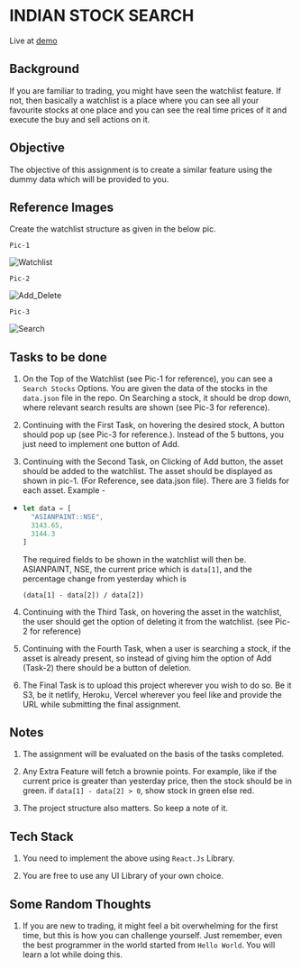 # INDIAN STOCK SEARCH

Live at [demo](https://cocky-shockley-0aa294.netlify.app/)

## Background

If you are familiar to trading, you might have seen the watchlist feature. If not, then basically a watchlist is a place where you can see all your favourite stocks at one place and you can see the real time prices of it and execute the buy and sell actions on it.

## Objective

The objective of this assignment is to create a similar feature using the dummy data which will be provided to you.

## Reference Images

Create the watchlist structure as given in the below pic.

`Pic-1`

![Watchlist](./assets/watchlist.png)

`Pic-2`

![Add_Delete](./assets/add_delete.png)

`Pic-3`

![Search](./assets/search.png)
## Tasks to be done

1. On the Top of the Watchlist (see Pic-1 for reference), you can see a `Search Stocks` Options. You are given the data of the stocks in the `data.json` file in the repo. On Searching a stock, it should be drop down, where relevant search results are shown (see Pic-3 for reference).

2. Continuing with the First Task, on hovering the desired stock, A button should pop up (see Pic-3 for reference.). Instead of the 5 buttons, you just need to implement one button of Add.  

3. Continuing with the Second Task, on Clicking of Add button, the asset should be added to the watchlist. The asset should be displayed as shown in  pic-1. (For Reference, see data.json file). There are 3 fields for each asset. Example -

- ```jsx
  let data = [
    "ASIANPAINT::NSE",
    3143.65,
    3144.3
  ]
  ```
  The required fields to be shown in the watchlist will then be. ASIANPAINT, NSE, the current price which is `data[1]`, and the percentage change from yesterday which is
  
   `(data[1] - data[2]) / data[2])`
4. Continuing with the Third Task, on hovering the asset in the watchlist, the user should get the option of deleting it from the watchlist. (see Pic-2 for reference) 

5. Continuing with the Fourth Task, when a user is searching a stock, if the asset is already present, so instead of giving him the option of Add (Task-2) there should be a button of deletion.

6. The Final Task is to upload this project wherever you wish to do so. Be it S3, be it netlify, Heroku, Vercel wherever you feel like and provide the URL while submitting the final assignment. 

## Notes
1. The assignment will be evaluated on the basis of the tasks completed.

2. Any Extra Feature will fetch a brownie points. For example, like if the current price is greater than yesterday price, then the stock should be in green. if `data[1] - data[2] > 0`, show stock in green else red.

3. The project structure also matters. So keep a note of it. 

## Tech Stack
1. You need to implement the above using `React.Js` Library.

2. You are free to use any UI Library of your own choice.  

## Some Random Thoughts
1. If you are new to trading, it might feel a bit overwhelming for the first time, but this is how you can challenge yourself. Just remember, even the best programmer in the world started from `Hello World`. You will learn a lot while doing this.
